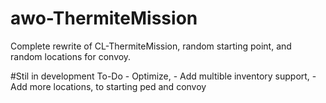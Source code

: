 # awo-ThermiteMission
Complete rewrite of CL-ThermiteMission, random starting point, and random locations for convoy.

#Stil in development
  To-Do
      - Optimize,
      - Add multible inventory support,
      - Add more locations, to starting ped and convoy
